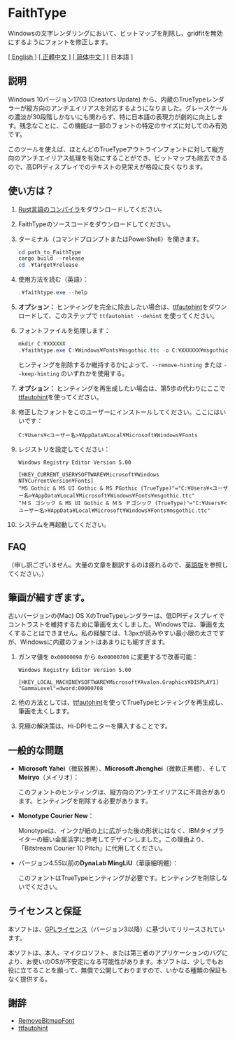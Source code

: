 # FaithType

Windowsの文字レンダリングにおいて、ビットマップを削除し、gridfitを無効にするようにフォントを修正します。

[\[ English \]](Readme.md) [\[ 正體中文 \]](Readme-zh_tw.md) [\[ 简体中文 \]](Readme-zh_cn.md) \[ 日本語 \]

## 説明

Windows 10バージョン1703 (Creators Update) から、内蔵のTrueTypeレンダラーが縦方向のアンチエイリアスを対応するようになりました。グレースケールの濃淡が30段階しかないにも関わらず、特に日本語の表現力が劇的に向上します。残念なことに、この機能は一部のフォントの特定のサイズに対してのみ有効です。

このツールを使えば、ほとんどのTrueTypeアウトラインフォントに対して縦方向のアンチエイリアス処理を有効にすることができ、ビットマップも除去できるので、高DPIディスプレイでのテキストの見栄えが格段に良くなります。

## 使い方は？

1. [Rust言語のコンパイラ](https://www.rust-lang.org/tools/install)をダウンロードしてください。

2. FaithTypeのソースコードをダウンロードしてください。

3. ターミナル（コマンドプロンプトまたはPowerShell）を開きます。
   ```ps1
   cd path_to_FaithType
   cargo build --release
   cd .¥target¥release
   ```

4. 使用方法を読む（英語）：
   ```ps1
   .¥faithtype.exe --help
   ```

5. **オプション：** ヒンティングを完全に除去したい場合は、[ttfautohint](https://www.freetype.org/ttfautohint/#download)をダウンロードして、このステップで `ttfautohint --dehint` を使ってください。

6. フォントファイルを処理します：
   ```ps1
   mkdir C:¥XXXXXX
   .¥faithtype.exe C:¥Windows¥Fonts¥msgothic.ttc -o C:¥XXXXXX¥msgothic.ttc --remove-bitmap --remove-hinting --modify-gasp
   ```
   ヒンティングを削除するか維持するかによって、`--remove-hinting` または `--keep-hinting` のいずれかを使用する。

6. **オプション：** ヒンティングを再生成したい場合は、第5歩の代わりにここで[ttfautohint](https://www.freetype.org/ttfautohint/#download)を使ってください。

7. 修正したフォントをこのユーザーにインストールしてください。ここにはいいです：
   ```
   C:¥Users¥<ユーザー名>¥AppData¥Local¥Microsoft¥Windows¥Fonts
   ```

8. レジストリを設定してください：
   ```reg
   Windows Registry Editor Version 5.00

   [HKEY_CURRENT_USER¥SOFTWARE¥Microsoft¥Windows NT¥CurrentVersion¥Fonts]
   "MS Gothic & MS UI Gothic & MS PGothic (TrueType)"="C:¥Users¥<ユーザー名>¥AppData¥Local¥Microsoft¥Windows¥Fonts¥msgothic.ttc"
   "ＭＳ ゴシック & MS UI Gothic & ＭＳ Ｐゴシック (TrueType)"="C:¥Users¥<ユーザー名>¥AppData¥Local¥Microsoft¥Windows¥Fonts¥msgothic.ttc"
   ```

10. システムを再起動してください。

## FAQ

（申し訳ございません。大量の文章を翻訳するのは疲れるので、[英語版](Readme.md)を参照してください。）

## 筆画が細すぎます。

古いバージョンの(Mac) OS XのTrueTypeレンダラーは、低DPIディスプレイでコントラストを維持するために筆画を太くしました。Windowsでは、筆画を太くすることはできません。私の経験では、1.3pxが読みやすい最小限の太さですが、Windowsに内蔵のフォントはあまりにも細すぎます。

1. ガンマ値を `0x00000898` から `0x00000708` に変更するで改善可能：
   ```reg
   Windows Registry Editor Version 5.00

   [HKEY_LOCAL_MACHINE¥SOFTWARE¥Microsoft¥Avalon.Graphics¥DISPLAY1]
   "GammaLevel"=dword:00000708
   ```

2. 他の方法としては、[ttfautohint](https://www.freetype.org/ttfautohint/)を使ってTrueTypeヒンティングを再生成し、筆画を太くします。

3. 究極の解決策は、Hi-DPIモニターを購入することです。

## 一般的な問題

- **Microsoft Yahei**（微软雅黑）、**Microsoft Jhenghei**（微軟正黑體）、そして**Meiryo**（メイリオ）：

  このフォントのヒンティングは、縦方向のアンチエイリアスに不具合があります。ヒンティングを削除する必要があります。

- **Monotype Courier New**：

  Monotypeは、インクが紙の上に広がった後の形状にはなく、IBMタイプライターの細い金属活字に参考してデザインしました。この理由より、「Bitstream Courier 10 Pitch」に代用してください。

- バージョン4.55以前の**DynaLab MingLiU**（華康細明體）：

  このフォントはTrueTypeヒンティングが必要です。ヒンティングを削除しないでください。

## ライセンスと保証

本ソフトは、[GPLライセンス](LICENSE)（バージョン3以降）に基づいてリリースされています。

本ソフトは、本人、マイクロソフト、または第三者のアプリケーションのバグにより、お使いのOSが不安定になる可能性があります。本ソフトは、少しでもお役に立てることを願って、無償で公開しておりますので、いかなる種類の保証もなく提供する。

## 謝辞

- [RemoveBitmapFont](https://github.com/tkumata/RemoveBitmapFont)
- [ttfautohint](https://www.freetype.org/ttfautohint/)
